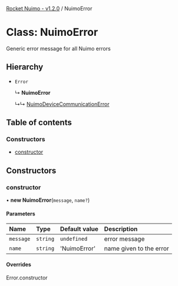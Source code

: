 [Rocket Nuimo - v1.2.0](../README.md) / NuimoError

# Class: NuimoError

Generic error message for all Nuimo errors

## Hierarchy

- `Error`

  ↳ **NuimoError**

  ↳↳ [NuimoDeviceCommunicationError](nuimodevicecommunicationerror.md)

## Table of contents

### Constructors

- [constructor](nuimoerror.md#constructor)

## Constructors

### constructor

• **new NuimoError**(`message`, `name?`)

#### Parameters

| Name | Type | Default value | Description |
| :------ | :------ | :------ | :------ |
| `message` | `string` | `undefined` | error message |
| `name` | `string` | 'NuimoError' | name given to the error |

#### Overrides

Error.constructor
